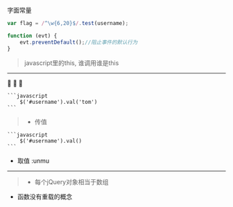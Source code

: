 字面常量
```javascript 
var flag = /^\w{6,20}$/.test(username);
``` 

```javascript 
function (evt) {
    evt.preventDefault();//阻止事件的默认行为
}
```

> javascript里的this, 谁调用谁是this

*** 
:frog: :frog: :frog: 
    
    ```javascript 
        $('#username').val('tom')
    ``` 
> * 传值

    ```javascript 
        $('#username').val()
    ``` 
* 取值
:unmu
***

> * 每个jQuery对象相当于数组
* 函数没有重载的概念
